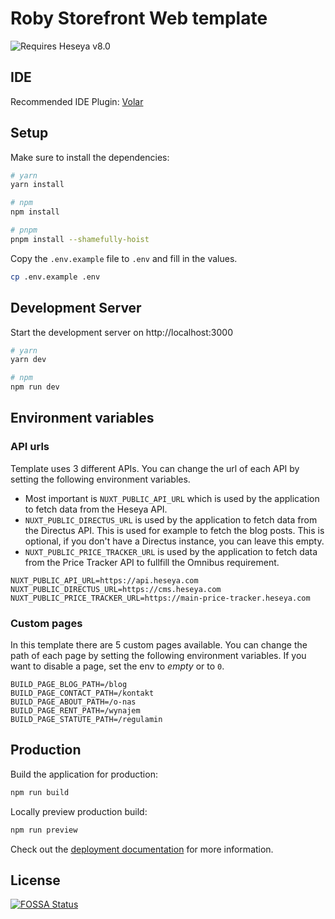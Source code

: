 # Roby Storefront Web template

![Requires Heseya v8.0](https://img.shields.io/badge/Requires_Heseya-v8.0-8f022c)

## IDE

Recommended IDE Plugin: [Volar](https://marketplace.visualstudio.com/items?itemName=Vue.volar)

## Setup

Make sure to install the dependencies:

```bash
# yarn
yarn install

# npm
npm install

# pnpm
pnpm install --shamefully-hoist
```

Copy the `.env.example` file to `.env` and fill in the values.

```bash
cp .env.example .env
```

## Development Server

Start the development server on http://localhost:3000

```bash
# yarn
yarn dev

# npm
npm run dev
```

## Environment variables

### API urls

Template uses 3 different APIs. You can change the url of each API by setting the following environment variables.

- Most important is `NUXT_PUBLIC_API_URL` which is used by the application to fetch data from the Heseya API.
- `NUXT_PUBLIC_DIRECTUS_URL` is used by the application to fetch data from the Directus API. This is used for example to fetch the blog posts. This is optional, if you don't have a Directus instance, you can leave this empty.
- `NUXT_PUBLIC_PRICE_TRACKER_URL` is used by the application to fetch data from the Price Tracker API to fullfill the Omnibus requirement.

```env
NUXT_PUBLIC_API_URL=https://api.heseya.com
NUXT_PUBLIC_DIRECTUS_URL=https://cms.heseya.com
NUXT_PUBLIC_PRICE_TRACKER_URL=https://main-price-tracker.heseya.com
```

### Custom pages

In this template there are 5 custom pages available. You can change the path of each page by setting the following environment variables. If you want to disable a page, set the env to _empty_ or to `0`.

```env
BUILD_PAGE_BLOG_PATH=/blog
BUILD_PAGE_CONTACT_PATH=/kontakt
BUILD_PAGE_ABOUT_PATH=/o-nas
BUILD_PAGE_RENT_PATH=/wynajem
BUILD_PAGE_STATUTE_PATH=/regulamin
```

## Production

Build the application for production:

```bash
npm run build
```

Locally preview production build:

```bash
npm run preview
```

Check out the [deployment documentation](https://nuxt.com/docs/getting-started/deployment) for more information.

## License

[![FOSSA Status](https://app.fossa.com/api/projects/git%2Bgithub.com%2Fheseya%2Froby-storefront.svg?type=large)](https://app.fossa.com/projects/git%2Bgithub.com%2Fheseya%2Froby-storefront?ref=badge_large)

